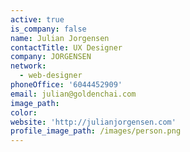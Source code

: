 ```yaml
---
active: true
is_company: false
name: Julian Jorgensen
contactTitle: UX Designer
company: JORGENSEN
network:
  - web-designer
phoneOffice: '6044452909'
email: julian@goldenchai.com
image_path:
color:
website: 'http://julianjorgensen.com'
profile_image_path: /images/person.png
---
```

